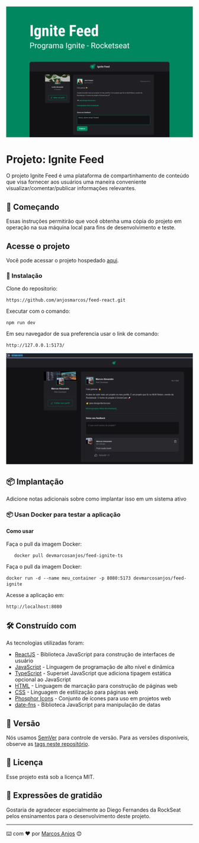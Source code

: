 ![Ignite Feed](img/Capa.png)
# Projeto: Ignite Feed

O projeto Ignite Feed é uma plataforma de compartinhamento de conteúdo que visa fornecer aos usuários uma maneira conveniente visualizar/comentar/publicar informações relevantes.  

## 🚀 Começando

Essas instruções permitirão que você obtenha uma cópia do projeto em operação na sua máquina local para fins de desenvolvimento e teste.

## Acesse o projeto

Você pode acessar o projeto hospedado [aqui](https://feed-react-lime.vercel.app/).


### 🔧 Instalação

Clone do repositorio:

```
https://github.com/anjosmarcos/feed-react.git
```

Executar com o comando:
```
npm run dev
```

Em seu navegador de sua preferencia usar o link de comando:
```
http://127.0.0.1:5173/
```	

![Ignite Feed](img/img01.png)


## 📦 Implantação

Adicione notas adicionais sobre como implantar isso em um sistema ativo

### 📦 Usan Docker para testar a aplicação 


#### Como usar

Faça o pull da imagem Docker:

```
   docker pull devmarcosanjos/feed-ignite-ts
```

Faça o pull da imagem Docker:

```
docker run -d --name meu_container -p 8080:5173 devmarcosanjos/feed-ignite
``` 

Acesse a aplicação em:

```
http://localhost:8080
``` 

## 🛠️ Construído com

As tecnologias utilizadas foram:

* [ReactJS](https://reactjs.org/) - Biblioteca JavaScript para construção de interfaces de usuário
* [JavaScript](https://developer.mozilla.org/pt-BR/docs/Web/JavaScript) - Linguagem de programação de alto nível e dinâmica
* [TypeScript](https://www.typescriptlang.org/) - Superset JavaScript que adiciona tipagem estática opcional ao JavaScript
* [HTML](https://developer.mozilla.org/pt-BR/docs/Web/HTML) - Linguagem de marcação para construção de páginas web
* [CSS](https://developer.mozilla.org/pt-BR/docs/Web/CSS) - Linguagem de estilização para páginas web
* [Phosphor Icons](https://phosphoricons.com/) - Conjunto de ícones para uso em projetos web
* [date-fns](https://date-fns.org/) - Biblioteca JavaScript para manipulação de datas

## 📌 Versão

Nós usamos [SemVer](http://semver.org/) para controle de versão. Para as versões disponíveis, observe as [tags neste repositório](https://github.com/suas/tags/do/projeto). 


## 📄 Licença

Esse projeto está sob a licença MIT.

## 🎁 Expressões de gratidão

Gostaria de agradecer especialmente ao Diego Fernandes da RockSeat pelos ensinamentos para o desenvolvimento deste projeto.



---
⌨️ com ❤️ por [Marcos Anjos](https://singlebio.link/marcosanjos) 😊